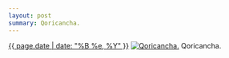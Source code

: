 ```yaml
---
layout: post
summary: Qoricancha.
---
```


<p>
  <time><a href="/205">{{ page.date | date: "%B %e, %Y" }}</a></time>
  <a href="/205"><img src="{{ site.assets_url }}/205-640.jpg" srcset="{{ site.assets_url }}/205-1280.jpg 1280w, {{ site.assets_url }}/205-960.jpg 960w, {{ site.assets_url }}/205-640.jpg 640w, {{ site.assets_url }}/205-320.jpg 320w" sizes="(min-width: 700px) 50vw, calc(100vw - 2rem)" alt="Qoricancha." /></a>
  <span>Qoricancha.</span>
</p>
